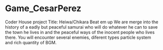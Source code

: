 # Game_CesarPerez
 Coder House project
 Title: Heiwa/Chikara
 Beat em up
 We are merge into the history of a eadly but peaceful samurai who will do whatever he can to save the town he lives in and the peaceful ways of the inocent people who lives there.
 You will encounter several enemies, diferent types particle system and rich quantity of BGM.
